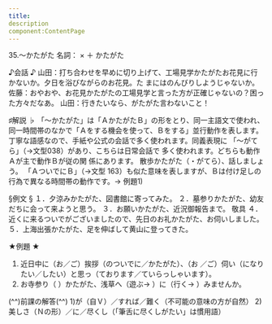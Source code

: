 ```yaml
---
title:
description
component:ContentPage
---
```



35.～かたがた
名詞： × ＋ かたがた

♪会話 ♪
山田：打ち合わせを早めに切り上げて、工場見学かたがたお花見に行かないか。夕日を浴びながらのお花見。た まにはのんびりしようじゃないか。 佐藤：おやおや、お花見かたがたの工場見学と言った方が正確じゃないの？困った方々だなあ。 山田：行きたいなら、がたがた言わないこと！

♯解説 ♭
「～かたがた」は「ＡかたがたＢ」の形をとり、同一主語文で使われ、同一時間帯のなかで「Ａをする機会を使って、Ｂをする」並行動作を表します。丁寧な語感なので、手紙や公式の会話で多く使われます。同義表現に 「～がてら」（→文型038）があり、こちらは日常会話で 多く使われます。どちらも動作Ａが主で動作Ｂが従の関 係にあります。
散歩かたがた（・がてら）、話しましょう。
「ＡついでにＢ」（→文型 163）も似た意味を表しますが、Ｂは付け足しの行為で異なる時間帯の動作です。→ 例題1)

§例文 §
１．夕涼みかたがた、図書館に寄ってみた。
２．墓参りかたがた、幼友だちに会って来ようと思う。
３．お願いかたがた、近況御報告まで。 敬具
４．近くに来るついでがございましたので、先日のお礼かたがた、お伺いしました。
５．上海出張かたがた、足を伸ばして黄山に登ってきた。

★例題 ★
1) 近日中に（お／ご）挨拶（のついでに／かたがた）、（お ／ご）伺い（になりたい／したい）と思っ（ております／ていらっしゃいます）。      
2) お寺参り（ ）かたがた、浅草へ（遊ぶ→ ）に（行く→ ）みませんか。

(^^)前課の解答(^^)
1)が（自Ｖ）／すれば／難く（不可能の意味の方が自然）
2)美しさ（Ｎの形）／に／尽くし（「筆舌に尽くしがたい」は慣用語）
